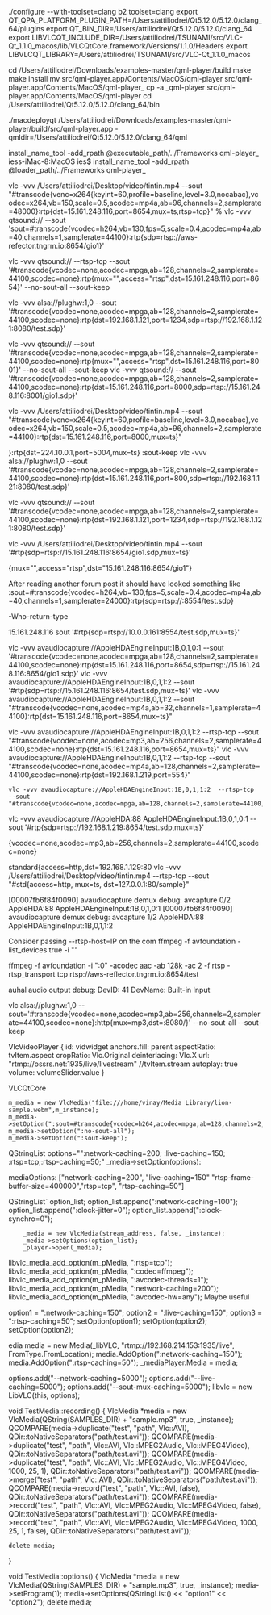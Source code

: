 ./configure --with-toolset=clang
b2 toolset=clang
export QT_QPA_PLATFORM_PLUGIN_PATH=/Users/attiliodrei/Qt5.12.0/5.12.0/clang_64/plugins 
export QT_BIN_DIR=/Users/attiliodrei/Qt5.12.0/5.12.0/clang_64 
export LIBVLCQT_INCLUDE_DIR=/Users/attiliodrei/TSUNAMI/src/VLC-Qt_1.1.0_macos/lib/VLCQtCore.framework/Versions/1.1.0/Headers 
export LIBVLCQT_LIBRARY=/Users/attiliodrei/TSUNAMI/src/VLC-Qt_1.1.0_macos                                                    

cd /Users/attiliodrei/Downloads/examples-master/qml-player/build
make 
make install
mv  src/qml-player.app/Contents/MacOS/qml-player src/qml-player.app/Contents/MacOS/qml-player_
cp  -a _qml-player src/qml-player.app/Contents/MacOS/qml-player
cd /Users/attiliodrei/Qt5.12.0/5.12.0/clang_64/bin
                                                                     
./macdeployqt /Users/attiliodrei/Downloads/examples-master/qml-player/build/src/qml-player.app -qmldir=/Users/attiliodrei/Qt5.12.0/5.12.0/clang_64/qml

install_name_tool -add_rpath @executable_path/../Frameworks qml-player_ 
iess-iMac-8:MacOS ies$ install_name_tool -add_rpath @loader_path/../Frameworks qml-player_


 
vlc -vvv /Users/attiliodrei/Desktop/video/tintin.mp4  --sout "#transcode{venc=x264{keyint=60,profile=baseline,level=3.0,nocabac},vcodec=x264,vb=150,scale=0.5,acodec=mp4a,ab=96,channels=2,samplerate=48000}:rtp{dst=15.161.248.116,port=8654,mux=ts,rtsp=tcp}"
%
 vlc -vvv qtsound:// --sout 'sout=#transcode{vcodec=h264,vb=130,fps=5,scale=0.4,acodec=mp4a,ab=40,channels=1,samplerate=44100}:rtp{sdp=rtsp://aws-refector.tngrm.io:8654/gio1}' 

vlc -vvv qtsound://  --rtsp-tcp --sout '#transcode{vcodec=none,acodec=mpga,ab=128,channels=2,samplerate=44100,scodec=none}:rtp{mux="",access="rtsp",dst=15.161.248.116,port=8654}' --no-sout-all --sout-keep


vlc -vvv alsa://plughw:1,0 --sout '#transcode{vcodec=none,acodec=mpga,ab=128,channels=2,samplerate=44100,scodec=none}:rtp{dst=192.168.1.121,port=1234,sdp=rtsp://192.168.1.121:8080/test.sdp}'

vlc -vvv qtsound:// --sout '#transcode{vcodec=none,acodec=mpga,ab=128,channels=2,samplerate=44100,scodec=none}:rtp{mux="",access="rtsp",dst=15.161.248.116,port=8001}' --no-sout-all --sout-keep
vlc -vvv qtsound:// --sout '#transcode{vcodec=none,acodec=mpga,ab=128,channels=2,samplerate=44100,scodec=none}:rtp{dst=15.161.248.116,port=8000,sdp=rtsp://15.161.248.116:8001/gio1.sdp}'

 vlc -vvv  /Users/attiliodrei/Desktop/video/tintin.mp4 --sout "#transcode{venc=x264{keyint=60,profile=baseline,level=3.0,nocabac},vcodec=x264,vb=150,scale=0.5,acodec=mp4a,ab=96,channels=2,samplerate=44100}:rtp{dst=15.161.248.116,port=8000,mux=ts}"

}:rtp{dst=224.10.0.1,port=5004,mux=ts} :sout-keep 
vlc -vvv alsa://plughw:1,0 --sout '#transcode{vcodec=none,acodec=mpga,ab=128,channels=2,samplerate=44100,scodec=none}:rtp{dst=15.161.248.116,port=800,sdp=rtsp://192.168.1.121:8080/test.sdp}'

vlc -vvv qtsound:// --sout '#transcode{vcodec=none,acodec=mpga,ab=128,channels=2,samplerate=44100,scodec=none}:rtp{dst=192.168.1.121,port=1234,sdp=rtsp://192.168.1.121:8080/test.sdp}'

vlc -vvv  /Users/attiliodrei/Desktop/video/tintin.mp4  --sout '#rtp{sdp=rtsp://15.161.248.116:8654/gio1.sdp,mux=ts}'

{mux="",access="rtsp",dst="15.161.248.116:8654/gio1"}

 After reading another forum post it should have looked something like :sout=#transcode{vcodec=h264,vb=130,fps=5,scale=0.4,acodec=mp4a,ab=40,channels=1,samplerate=24000}:rtp{sdp=rtsp://:8554/test.sdp}
 
 -Wno-return-type
 
 15.161.248.116
 sout '#rtp{sdp=rtsp://10.0.0.161:8554/test.sdp,mux=ts}'
 
  vlc -vvv avaudiocapture://AppleHDAEngineInput:1B,0,1,0:1 --sout '#transcode{vcodec=none,acodec=mpga,ab=128,channels=2,samplerate=44100,scodec=none}:rtp{dst=15.161.248.116,port=8654,sdp=rtsp://15.161.248.116:8654/gio1.sdp}'
  vlc -vvv avaudiocapture://AppleHDAEngineInput:1B,0,1,1:2 --sout '#rtp{sdp=rtsp://15.161.248.116:8654/test.sdp,mux=ts}'
  vlc -vvv avaudiocapture://AppleHDAEngineInput:1B,0,1,1:2  --sout "#transcode{vcodec=none,acodec=mp4a,ab=32,channels=1,samplerate=44100}:rtp{dst=15.161.248.116,port=8654,mux=ts}"
 
   vlc -vvv avaudiocapture://AppleHDAEngineInput:1B,0,1,1:2  --rtsp-tcp  --sout "#transcode{vcodec=none,acodec=mp3,ab=256,channels=2,samplerate=44100,scodec=none}:rtp{dst=15.161.248.116,port=8654,mux=ts}"
   vlc -vvv avaudiocapture://AppleHDAEngineInput:1B,0,1,1:2  --rtsp-tcp  --sout "#transcode{vcodec=none,acodec=mp4a,ab=128,channels=2,samplerate=44100,scodec=none}:rtp{dst=192.168.1.219,port=554}"

    vlc -vvv avaudiocapture://AppleHDAEngineInput:1B,0,1,1:2  --rtsp-tcp  --sout "#transcode{vcodec=none,acodec=mpga,ab=128,channels=2,samplerate=44100,scodec=none}
 
   vlc -vvv avaudiocapture://AppleHDA:88 AppleHDAEngineInput:1B,0,1,0:1 --sout '#rtp{sdp=rtsp://192.168.1.219:8654/test.sdp,mux=ts}'
 
 {vcodec=none,acodec=mp3,ab=256,channels=2,samplerate=44100,scodec=none}
 
 standard{access=http,dst=192.168.1.129:80
  vlc -vvv       /Users/attiliodrei/Desktop/video/tintin.mp4  --rtsp-tcp  --sout "#std{access=http, mux=ts, dst=127.0.0.1:80/sample}"
  
[00007fb6f84f0090] avaudiocapture demux debug: avcapture 0/2 AppleHDA:88 AppleHDAEngineInput:1B,0,1,0:1
[00007fb6f84f0090] avaudiocapture demux debug: avcapture 1/2 AppleHDA:88 AppleHDAEngineInput:1B,0,1,1:2

 Consider passing --rtsp-host=IP on the com
ffmpeg -f avfoundation -list_devices true -i ""

ffmpeg -f avfoundation -i ":0" -acodec aac -ab 128k -ac 2  -f rtsp -rtsp_transport tcp rtsp://aws-reflector.tngrm.io:8654/test



auhal audio output debug: DevID: 41 DevName: Built-in Input

vlc alsa://plughw:1,0 --sout='#transcode{vcodec=none,acodec=mp3,ab=256,channels=2,samplerate=44100,scodec=none}:http{mux=mp3,dst=:8080/}' --no-sout-all --sout-keep






 
VlcVideoPlayer {
            id: vidwidget
            anchors.fill: parent
            aspectRatio: tvItem.aspect
            cropRatio: Vlc.Original
            deinterlacing: Vlc.X
            url: "rtmp://ossrs.net:1935/live/livestream" //tvItem.stream
            autoplay: true
            volume: volumeSlider.value
        }



VLCQtCore

    m_media = new VlcMedia("file:///home/vinay/Media Library/lion-sample.webm",m_instance);
    m_media->setOption(":sout=#transcode{vcodec=h264,acodec=mpga,ab=128,channels=2,samplerate=44100,scodec=none}:udp{dst=127.0.0.1:1234}");
    m_media->setOption(":no-sout-all");
    m_media->setOption(":sout-keep");
    


QStringList options="":network-caching=200; :live-caching=150; :rtsp=tcp;:rtsp-caching=50;"
_media->setOption(options):

mediaOptions: ["network-caching=200", "live-caching=150" "rtsp-frame-buffer-size=400000","rtsp=tcp", "rtsp-caching=50"]


QStringList` option_list;
        option_list.append(":network-caching=100");
        option_list.append(":clock-jitter=0");
        option_list.append(":clock-synchro=0");

        _media = new VlcMedia(stream_address, false, _instance);
        _media->setOptions(option_list);
        _player->open(_media);
        
        
libvlc_media_add_option(m_pMedia, ":rtsp=tcp");
libvlc_media_add_option(m_pMedia, ":codec=ffmpeg");
libvlc_media_add_option(m_pMedia, ":avcodec-threads=1");
libvlc_media_add_option(m_pMedia, ":network-caching=200");
libvlc_media_add_option(m_pMedia, ":avcodec-hw=any");    Maybe useful       


   option1 = ":network-caching=150";
    option2 = ":live-caching=150";
    option3 = ":rtsp-caching=50";
    setOption(option1);
    setOption(option2);
    setOption(option2);


edia media = new Media(_libVLC, "rtmp://192.168.214.153:1935/live", FromType.FromLocation); media.AddOption(":network-caching=150"); media.AddOption(":rtsp-caching=50"); _mediaPlayer.Media = media;


options.add("--network-caching=5000");
options.add("--live-caching=5000");
options.add("--sout-mux-caching=5000");
libvlc = new LibVLC(this, options);

void TestMedia::recording()
{
    VlcMedia *media = new VlcMedia(QString(SAMPLES_DIR) + "sample.mp3", true, _instance);
    QCOMPARE(media->duplicate("test", "path", Vlc::AVI), QDir::toNativeSeparators("path/test.avi"));
    QCOMPARE(media->duplicate("test", "path", Vlc::AVI, Vlc::MPEG2Audio, Vlc::MPEG4Video), QDir::toNativeSeparators("path/test.avi"));
    QCOMPARE(media->duplicate("test", "path", Vlc::AVI, Vlc::MPEG2Audio, Vlc::MPEG4Video, 1000, 25, 1), QDir::toNativeSeparators("path/test.avi"));
    QCOMPARE(media->merge("test", "path", Vlc::AVI), QDir::toNativeSeparators("path/test.avi"));
    QCOMPARE(media->record("test", "path", Vlc::AVI, false), QDir::toNativeSeparators("path/test.avi"));
    QCOMPARE(media->record("test", "path", Vlc::AVI, Vlc::MPEG2Audio, Vlc::MPEG4Video, false), QDir::toNativeSeparators("path/test.avi"));
    QCOMPARE(media->record("test", "path", Vlc::AVI, Vlc::MPEG2Audio, Vlc::MPEG4Video, 1000, 25, 1, false), QDir::toNativeSeparators("path/test.avi"));

    delete media;
}

void TestMedia::options()
{
    VlcMedia *media = new VlcMedia(QString(SAMPLES_DIR) + "sample.mp3", true, _instance);
    media->setProgram(1);
    media->setOptions(QStringList() << "option1"
                                    << "option2");
    delete media;



